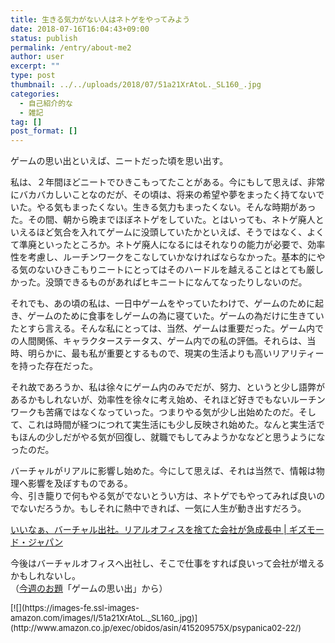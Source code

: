 ```yaml
---
title: 生きる気力がない人はネトゲをやってみよう
date: 2018-07-16T16:04:43+09:00
status: publish
permalink: /entry/about-me2
author: user
excerpt: ""
type: post
thumbnail: ../../uploads/2018/07/51a21XrAtoL._SL160_.jpg
categories:
  - 自己紹介的な
  - 雑記
tag: []
post_format: []
---
```


ゲームの思い出といえば、ニートだった頃を思い出す。

私は、２年間ほどニートでひきこもってたことがある。今にもして思えば、非常にバカバカしいことなのだが、その頃は、将来の希望や夢をまったく持てないでいた。やる気もまったくない。生きる気力もまったくない。そんな時期があった。その間、朝から晩までほぼネトゲをしていた。とはいっても、ネトゲ廃人といえるほど気合を入れてゲームに没頭していたかといえば、そうではなく、よくて準廃といったところか。ネトゲ廃人になるにはそれなりの能力が必要で、効率性を考慮し、ルーチンワークをこなしていかなければならなかった。基本的にやる気のないひきこもりニートにとってはそのハードルを越えることはとても厳しかった。没頭できるものがあればヒキニートになんてなったりしないのだ。

それでも、あの頃の私は、一日中ゲームをやっていたわけで、ゲームのために起き、ゲームのために食事をしゲームの為に寝ていた。ゲームの為だけに生きていたとすら言える。そんな私にとっては、当然、ゲームは重要だった。ゲーム内での人間関係、キャラクターステータス、ゲーム内での私の評価。それらは、当時、明らかに、最も私が重要とするもので、現実の生活よりも高いリアリティーを持った存在だった。

それ故であろうか、私は徐々にゲーム内のみでだが、努力、というと少し語弊があるかもしれないが、効率性を徐々に考え始め、それほど好きでもないルーチンワークも苦痛ではなくなっていった。つまりやる気が少し出始めたのだ。そして、これは時間が経つにつれて実生活にも少し反映され始めた。なんと実生活でもほんの少しだがやる気が回復し、就職でもしてみようかななどと思うようになったのだ。

バーチャルがリアルに影響し始めた。今にして思えば、それは当然で、情報は物理へ影響を及ぼすものである。  
今、引き籠りで何もやる気がでないとうい方は、ネトゲでもやってみれば良いのでないだろうか。もしそれに熱中できれば、一気に人生が動き出すだろう。

[いいなぁ、バーチャル出社。リアルオフィスを捨てた会社が急成長中 | ギズモード・ジャパン](https://www.gizmodo.jp/2018/07/real-estate-company-operating-entirely-in-vr.html)

今後はバーチャルオフィスへ出社し、そこで仕事をすれば良いって会社が増えるかもしれないし。  
（[今週のお題](http://blog.hatena.ne.jp/-/campaign/odai)「ゲームの思い出」から）

<div class="booklink-box" style="text-align:left;padding-bottom:20px;font-size:small;zoom: 1;overflow: hidden;"><div class="booklink-image" style="float:left;margin:0 15px 10px 0;">[![](https://images-fe.ssl-images-amazon.com/images/I/51a21XrAtoL._SL160_.jpg)](http://www.amazon.co.jp/exec/obidos/asin/415209575X/psypanica02-22/)</div><div class="booklink-info" style="line-height:120%;zoom: 1;overflow: hidden;"><div class="booklink-name" style="margin-bottom:10px;line-height:120%">[スーパーベターになろう!](http://www.amazon.co.jp/exec/obidos/asin/415209575X/psypanica02-22/)<div class="booklink-powered-date" style="font-size:8pt;margin-top:5px;font-family:verdana;line-height:120%">posted with [ヨメレバ](https://yomereba.com)</div></div><div class="booklink-detail" style="margin-bottom:5px;">ジェイン マクゴニガル 早川書房 2015-11-15 </div><div class="booklink-link2" style="margin-top:10px;"><div class="shoplinkamazon" style="display:inline;margin-right:5px">[Amazon](http://www.amazon.co.jp/exec/obidos/asin/415209575X/psypanica02-22/)</div><div class="shoplinkkindle" style="display:inline;margin-right:5px">[Kindle](http://www.amazon.co.jp/exec/obidos/ASIN/B018IDA89I/psypanica02-22/)</div><div class="shoplinkrakuten" style="display:inline;margin-right:5px">[楽天ブックス](https://hb.afl.rakuten.co.jp/hgc/16c2f0d7.b600e952.16c2f0d8.0750ca08/yomereba_main_201807161603246076?pc=http%3A%2F%2Fbooks.rakuten.co.jp%2Frb%2F13443390%2F%3Fscid%3Daf_ich_link_urltxt%26m%3Dhttp%3A%2F%2Fm.rakuten.co.jp%2Fev%2Fbook%2F)</div></div></div><div class="booklink-footer" style="clear: left"></div></div>

